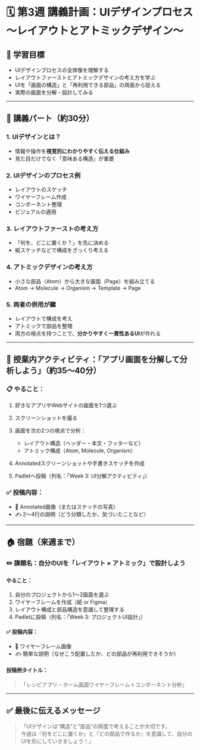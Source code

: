 # 🗓️ 第3週 講義計画：UIデザインプロセス 〜レイアウトとアトミックデザイン〜

## 🎯 学習目標
- UIデザインプロセスの全体像を理解する  
- レイアウトファーストとアトミックデザインの考え方を学ぶ  
- UIを「画面の構造」と「再利用できる部品」の両面から捉える  
- 実際の画面を分解・設計してみる

---

## 🧠 講義パート（約30分）

### 1. UIデザインとは？
- 情報や操作を**視覚的にわかりやすく伝える仕組み**
- 見た目だけでなく「意味ある構造」が重要

### 2. UIデザインのプロセス例
- レイアウトのスケッチ  
- ワイヤーフレーム作成  
- コンポーネント整理  
- ビジュアルの適用

### 3. レイアウトファーストの考え方
- 「何を、どこに置くか？」を先に決める
- 紙スケッチなどで構成をざっくり考える

### 4. アトミックデザインの考え方
- 小さな部品（Atom）から大きな画面（Page）を組み立てる  
- Atom → Molecule → Organism → Template → Page

### 5. 両者の併用が鍵
- レイアウトで構成を考え  
- アトミックで部品を整理  
- 両方の視点を持つことで、**分かりやすく一貫性あるUI**が作れる

---

## 🏫 授業内アクティビティ：「アプリ画面を分解して分析しよう」（約35〜40分）

### 📋 やること：
1. 好きなアプリやWebサイトの画面を1つ選ぶ  
2. スクリーンショットを撮る  
3. 画面を次の2つの視点で分析：
   - レイアウト構造（ヘッダー・本文・フッターなど）
   - アトミック構成（Atom, Molecule, Organism）

4. Annotatedスクリーンショットや手書きスケッチを作成  
5. Padletへ投稿（列名：「Week 3: UI分解アクティビティ」）

### ✅ 投稿内容：
- 📸 Annotated画像（またはスケッチの写真）
- ✍️ 2〜4行の説明（どう分類したか、気づいたことなど）

---

## 🏠 宿題（来週まで）

### ✏️ 課題名：自分のUIを「レイアウト × アトミック」で設計しよう

#### やること：
1. 自分のプロジェクトから1〜2画面を選ぶ  
2. ワイヤーフレームを作成（紙 or Figma）  
3. レイアウト構成と部品構造を意識して整理する  
4. Padletに投稿（列名：「Week 3: プロジェクトUI設計」）

#### ✅ 投稿内容：
- 📸 ワイヤーフレーム画像
- ✍️ 簡単な説明（なぜこう配置したか、どの部品が再利用できそうか）

#### 投稿例タイトル：
>「レシピアプリ – ホーム画面ワイヤーフレーム＋コンポーネント分析」

---

## ✅ 最後に伝えるメッセージ

> 「UIデザインは“構造”と“部品”の両面で考えることが大切です。  
> 今週は『何をどこに置くか』と『どの部品で作るか』を意識して、自分のUIを形にしていきましょう！」